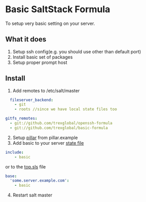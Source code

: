 Basic SaltStack Formula
=============

To setup very basic setting on your server.

## What it does

1. Setup ssh config(e.g. you should use other than default port)
2. Install basic set of packages
3. Setup proper prompt host

## Install

1. Add remotes to /etc/salt/master

  ```yaml
    fileserver_backend:
      - git
      - roots //since we have local state files too
  ```

  ```yaml
  gitfs_remotes:
    - git://github.com/trexglobal/openssh-formula
    - git://github.com/trexglobal/basic-formula
  ```
2. Setup [pillar](http://docs.saltstack.com/en/latest/topics/pillar/) from pillar.example
3. Add basic to your server [state file](http://docs.saltstack.com/en/latest/topics/tutorials/starting_states.html)

  ```yaml
  include:
      - basic
  ```

  or to the [top.sls](http://docs.saltstack.com/en/latest/ref/states/top.html) file
  

  ```yaml
  base:
    'some.server.example.com':
      - basic
  ```
4. Restart salt master
